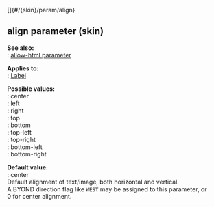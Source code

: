 []{#/{skin}/param/align}    
## align parameter (skin)    
**See also:**    
:   [allow-html parameter](/ref/%7Bskin%7D/param/allow-html)    
<!-- -->    
**Applies to:**    
:   [Label](/ref/%7Bskin%7D/control/label)    
<!-- -->    
**Possible values:**    
:   center    
:   left    
:   right    
:   top    
:   bottom    
:   top-left    
:   top-right    
:   bottom-left    
:   bottom-right    
<!-- -->    
**Default value:**    
:   center    
Default alignment of text/image, both horizontal and vertical.    
A BYOND direction flag like `WEST` may be assigned to this parameter, or    
0 for center alignment.  